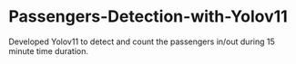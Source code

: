 # Passengers-Detection-with-Yolov11
Developed Yolov11 to detect and count the passengers in/out during 15 minute time duration.
